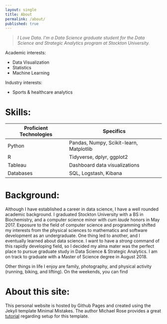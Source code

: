 ```yaml
---
layout: single
title: About
permalink: /about/
published: true
---
```


>*I Love Data. I'm a Data Science graduate student for the Data Science and Strategic Analytics program at Stockton University.*

Academic interests: 
- Data Visualization
- Statistics
- Machine Learning

Industry interests: 
- Sports & healthcare analytics 

# Skills:

| Proficient Technologies | Specifics |
|            ---          |   ---    |
| Python    | Pandas, Numpy, Scikit-learn, Matplotlib |
| R         | Tidyverse, dplyr, ggplot2|
| Tableau   | Dashboard data visualizations |
| Databases | SQL, Logstash, Kibana |

# Background: 
Although I have established a career in data science, I have a well rounded academic background. I graduated Stockton University with a BS in Biochemistry, and a computer science minor with _cum laude_ honors in May 2017. Exposure to the field of computer science and programming shifted my interests from the physical sciences to mathematics and software development as an undergraduate. One thing led to another, and I eventually learned about data science. I want to have a _strong_ command of this rapidly developing field, so I decided my alma mater was the perfect place to pursue graduate study in Data Science & Strategic Analytics. I am on track to graduate with a Master of Science degree in August 2018. 

Other things in life I enjoy are family, photography, and physical activity (running, biking, and lifting). On the weekends, you can find 

# About this site: 
This personal website is hosted by Github Pages and created using the Jekyll template Minimal Mistakes. The author Michael Rose provides a great [tutorial](https://mmistakes.github.io/minimal-mistakes/) regarding setup for this template. 






